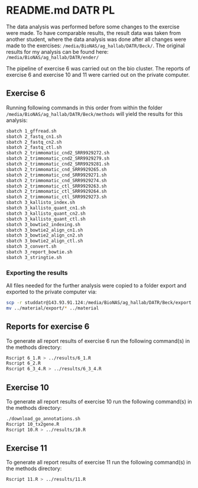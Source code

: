 # README.md DATR PL

The data analysis was performed before some changes to the exercise were made. To have comparable
results, the result data was taken from another student, where the data analysis was done after
all changes were made to the exercises: `/media/BioNAS/ag_hallab/DATR/Beck/`. The original
results for my analysis can be found here: `/media/BioNAS/ag_hallab/DATR/ender/`

The pipeline of exercise 6 was carried out on the bio cluster. The reports of exercise 6
and exercise 10 and 11 were carried out on the private computer.

## Exercise 6

Running following commands in this order from within the folder `/media/BioNAS/ag_hallab/DATR/Beck/methods`
will yield the results for this analysis:

```sh
sbatch 1_gffread.sh 
sbatch 2_fastq_cn1.sh
sbatch 2_fastq_cn2.sh
sbatch 2_fastq_ctl.sh
sbatch 2_trimmomatic_cnd2_SRR9929272.sh
sbatch 2_trimmomatic_cnd2_SRR9929279.sh
sbatch 2_trimmomatic_cnd2_SRR9929281.sh
sbatch 2_trimmomatic_cnd_SRR9929265.sh
sbatch 2_trimmomatic_cnd_SRR9929271.sh
sbatch 2_trimmomatic_cnd_SRR9929274.sh
sbatch 2_trimmomatic_ctl_SRR9929263.sh
sbatch 2_trimmomatic_ctl_SRR9929264.sh
sbatch 2_trimmomatic_ctl_SRR9929273.sh
sbatch 3_kallisto_index.sh
sbatch 3_kallisto_quant_cn1.sh
sbatch 3_kallisto_quant_cn2.sh
sbatch 3_kallisto_quant_ctl.sh
sbatch 3_bowtie2_indexing.sh
sbatch 3_bowtie2_align_cn1.sh
sbatch 3_bowtie2_align_cn2.sh
sbatch 3_bowtie2_align_ctl.sh
sbatch 3_convert.sh
sbatch 3_report_bowtie.sh
sbatch 3_stringtie.sh
```

### Exporting the results

All files needed for the further analysis were copied to a folder export and
exported to the private computer via:

```sh
scp -r studdatr@143.93.91.124:/media/BioNAS/ag_hallab/DATR/Beck/export ../material
mv ../material/export/* ../material
```

## Reports for exercise 6

To generate all report results of exercise 6 run the following command(s) in the methods directory:

```sh
Rscript 6_1.R > ../results/6_1.R
Rscript 6_2.R
Rscript 6_3_4.R > ../results/6_3_4.R
```

## Exercise 10

To generate all report results of exercise 10 run the following command(s) in the methods directory:

```sh
./download_go_annotations.sh
Rscript 10_tx2gene.R
Rscript 10.R > ../results/10.R
```

## Exercise 11

To generate all report results of exercise 11 run the following command(s) in the methods directory:

```sh
Rscript 11.R > ../results/11.R
```
